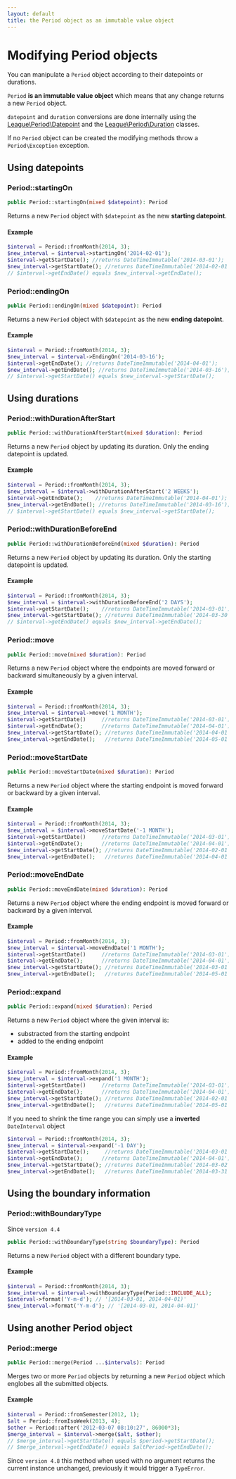 ```yaml
---
layout: default
title: the Period object as an immutable value object
---
```


# Modifying Period objects

You can manipulate a `Period` object according to their datepoints or durations.

`Period` **is an immutable value object** which means that any change returns a new `Period` object.

<p class="message-info"><code>datepoint</code> and <code>duration</code> conversions are done internally using the <a href="/4.0/datepoint">League\Period\Datepoint</a> and the <a href="/4.0/datepoint">League\Period\Duration</a> classes.</p>

<p class="message-warning">If no <code>Period</code> object can be created the modifying methods throw a <code>Period\Exception</code> exception.</p>

## Using datepoints

### Period::startingOn

~~~php
public Period::startingOn(mixed $datepoint): Period
~~~

Returns a new `Period` object with `$datepoint` as the new **starting datepoint**.

#### Example

~~~php
$interval = Period::fromMonth(2014, 3);
$new_interval = $interval->startingOn('2014-02-01');
$interval->getStartDate(); //returns DateTimeImmutable('2014-03-01');
$new_interval->getStartDate(); //returns DateTimeImmutable('2014-02-01');
// $interval->getEndDate() equals $new_interval->getEndDate();
~~~

### Period::endingOn

~~~php
public Period::endingOn(mixed $datepoint): Period
~~~

Returns a new `Period` object with `$datepoint` as the new **ending datepoint**.

#### Example

~~~php
$interval = Period::fromMonth(2014, 3);
$new_interval = $interval->EndingOn('2014-03-16');
$interval->getEndDate(); //returns DateTimeImmutable('2014-04-01');
$new_interval->getEndDate(); //returns DateTimeImmutable('2014-03-16');
// $interval->getStartDate() equals $new_interval->getStartDate();
~~~

## Using durations

### Period::withDurationAfterStart

~~~php
public Period::withDurationAfterStart(mixed $duration): Period
~~~

Returns a new `Period` object by updating its duration. Only the ending datepoint is updated.

#### Example

~~~php
$interval = Period::fromMonth(2014, 3);
$new_interval = $interval->withDurationAfterStart('2 WEEKS');
$interval->getEndDate();    //returns DateTimeImmutable('2014-04-01');
$new_interval->getEndDate(); //returns DateTimeImmutable('2014-03-16');
// $interval->getStartDate() equals $new_interval->getStartDate();
~~~

### Period::withDurationBeforeEnd

~~~php
public Period::withDurationBeforeEnd(mixed $duration): Period
~~~

Returns a new `Period` object by updating its duration. Only the starting datepoint is updated.

#### Example

~~~php
$interval = Period::fromMonth(2014, 3);
$new_interval = $interval->withDurationBeforeEnd('2 DAYS');
$interval->getStartDate();    //returns DateTimeImmutable('2014-03-01');
$new_interval->getStartDate(); //returns DateTimeImmutable('2014-03-30');
// $interval->getEndDate() equals $new_interval->getEndDate();
~~~

### Period::move

~~~php
public Period::move(mixed $duration): Period
~~~

Returns a new `Period` object where the endpoints are moved forward or backward simultaneously by a given interval.

#### Example

~~~php
$interval = Period::fromMonth(2014, 3);
$new_interval = $interval->move('1 MONTH');
$interval->getStartDate()     //returns DateTimeImmutable('2014-03-01');
$interval->getEndDate();      //returns DateTimeImmutable('2014-04-01');
$new_interval->getStartDate(); //returns DateTimeImmutable('2014-04-01');
$new_interval->getEndDate();   //returns DateTimeImmutable('2014-05-01');
~~~

### Period::moveStartDate

~~~php
public Period::moveStartDate(mixed $duration): Period
~~~

Returns a new `Period` object where the starting endpoint is moved forward or backward by a given interval.

#### Example

~~~php
$interval = Period::fromMonth(2014, 3);
$new_interval = $interval->moveStartDate('-1 MONTH');
$interval->getStartDate()     //returns DateTimeImmutable('2014-03-01');
$interval->getEndDate();      //returns DateTimeImmutable('2014-04-01');
$new_interval->getStartDate(); //returns DateTimeImmutable('2014-02-01');
$new_interval->getEndDate();   //returns DateTimeImmutable('2014-04-01');
~~~

### Period::moveEndDate

~~~php
public Period::moveEndDate(mixed $duration): Period
~~~

Returns a new `Period` object where the ending endpoint is moved forward or backward by a given interval.

#### Example

~~~php
$interval = Period::fromMonth(2014, 3);
$new_interval = $interval->moveEndDate('1 MONTH');
$interval->getStartDate()     //returns DateTimeImmutable('2014-03-01');
$interval->getEndDate();      //returns DateTimeImmutable('2014-04-01');
$new_interval->getStartDate(); //returns DateTimeImmutable('2014-03-01');
$new_interval->getEndDate();   //returns DateTimeImmutable('2014-05-01');
~~~

### Period::expand

~~~php
public Period::expand(mixed $duration): Period
~~~

Returns a new `Period` object where the given interval is:

- substracted from the starting endpoint
- added to the ending endpoint

#### Example

~~~php
$interval = Period::fromMonth(2014, 3);
$new_interval = $interval->expand('1 MONTH');
$interval->getStartDate()     //returns DateTimeImmutable('2014-03-01');
$interval->getEndDate();      //returns DateTimeImmutable('2014-04-01');
$new_interval->getStartDate(); //returns DateTimeImmutable('2014-02-01');
$new_interval->getEndDate();   //returns DateTimeImmutable('2014-05-01');
~~~

<p class="message-info">If you need to shrink the time range you can simply use a <strong>inverted</strong> <code>DateInterval</code> object</p>

~~~php
$interval = Period::fromMonth(2014, 3);
$new_interval = $interval->expand('-1 DAY');
$interval->getStartDate();     //returns DateTimeImmutable('2014-03-01');
$interval->getEndDate();      //returns DateTimeImmutable('2014-04-01');
$new_interval->getStartDate(); //returns DateTimeImmutable('2014-03-02');
$new_interval->getEndDate();   //returns DateTimeImmutable('2014-03-31');
~~~

## Using the boundary information

### Period::withBoundaryType

<p class="message-info">Since <code>version 4.4</code></p>

~~~php
public Period::withBoundaryType(string $boundaryType): Period
~~~

Returns a new `Period` object with a different boundary type.

#### Example

~~~php
$interval = Period::fromMonth(2014, 3);
$new_interval = $interval->withBoundaryType(Period::INCLUDE_ALL);
$interval->format('Y-m-d'); // '[2014-03-01, 2014-04-01)'
$new_interval->format('Y-m-d'); // '[2014-03-01, 2014-04-01]'
~~~

## Using another Period object

### Period::merge

~~~php
public Period::merge(Period ...$intervals): Period
~~~

Merges two or more `Period` objects by returning a new `Period` object which englobes all the submitted objects.

#### Example

~~~php
$interval = Period::fromSemester(2012, 1);
$alt = Period::fromIsoWeek(2013, 4);
$other = Period::after('2012-03-07 08:10:27', 86000*3);
$merge_interval = $interval->merge($alt, $other);
// $merge_interval->getStartDate() equals $period->getStartDate();
// $merge_interval->getEndDate() equals $altPeriod->getEndDate();
~~~

<p class="message-info">Since <code>version 4.8</code> this method when used with no argument returns the current instance unchanged, previously it would trigger a <code>TypeError</code>.</p>
